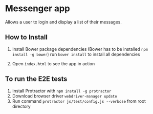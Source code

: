 Messenger app
=============

Allows a user to login and display a list of their messages.

## How to Install

1. Install Bower package dependencies (Bower has to be installed `npm install -g bower`)
run `bower install` to install all dependencies

2. Open `index.html` to see the app in action

## To run the E2E tests

1. Install Protractor with `npm install -g protractor`
2. Download browser driver `webdriver-manager update`
3. Run command `protractor js/test/config.js --verbose` from root directory 


